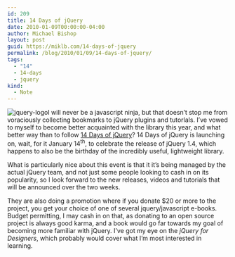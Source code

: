 ```yaml
---
id: 209
title: 14 Days of jQuery
date: 2010-01-09T00:00:00-04:00
author: Michael Bishop
layout: post
guid: https://miklb.com/14-days-of-jquery
permalink: /blog/2010/01/09/14-days-of-jquery/
tags:
  - "14"
  - 14-days
  - jquery
kind:
  - Note
---
```

<p><img class="right" alt="jquery-logo" src="http://miklb.com/user/files/jquery-logo.png" />I will never be a javascript ninja, but that doesn’t stop me from voraciously collecting bookmarks to jQuery plugins and tutorlals. I’ve vowed to myself to become better acquainted with the library this year, and what better way than to follow <a href="http://jquery14.com/">14 Days of jQuery</a>? 14 Days of jQuery is launching on, wait, for it January 14<sup>th</sup>, to celebrate the release of jQuery 1.4, which happens to also be the birthday of the incredibly useful, lightweight library.</p>

<p>What is particularly nice about this event is that it it’s being managed by the actual jQuery team, and not just some people looking to cash in on its popularity, so I look forward to the new releases, videos and tutorials that will be announced over the two weeks.</p>

<p>They are also doing a promotion where if you donate $20 or more to the project, you get your choice of one of several  jquery/javascript e-books.  Budget permitting, I may cash in on that, as donating to an open source project is always good karma, and a book would go far towards my goal of becoming more familiar with jQuery.  I’ve got my eye on the <cite>jQuery for Designers</cite>, which probably would cover what I’m most interested in learning.</p>